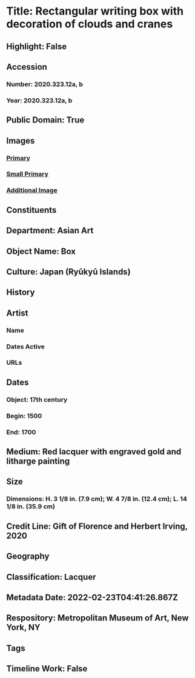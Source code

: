 # Title: Rectangular writing box with decoration of clouds and cranes
## Highlight: False
## Accession
### Number: 2020.323.12a, b
### Year: 2020.323.12a, b
## Public Domain: True
## Images
### [Primary](https://images.metmuseum.org/CRDImages/as/original/DP-23499-001.jpg)
### [Small Primary](https://images.metmuseum.org/CRDImages/as/web-large/DP-23499-001.jpg)
### [Additional Image](https://images.metmuseum.org/CRDImages/as/original/DP-23499-002.jpg)
## Constituents
## Department: Asian Art
## Object Name: Box
## Culture: Japan (Ryūkyū Islands)
## History
## Artist
### Name
### Dates Active
### URLs
## Dates
### Object: 17th century
### Begin: 1500
### End: 1700
## Medium: Red lacquer with engraved gold and litharge painting
## Size
### Dimensions: H. 3 1/8 in. (7.9 cm); W. 4 7/8 in. (12.4 cm); L. 14 1/8 in. (35.9 cm)
## Credit Line: Gift of Florence and Herbert Irving, 2020
## Geography
## Classification: Lacquer
## Metadata Date: 2022-02-23T04:41:26.867Z
## Respository: Metropolitan Museum of Art, New York, NY
## Tags
## Timeline Work: False